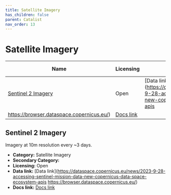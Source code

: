 ```yaml
---
title: Satellite Imagery
has_children: false
parent: Catalist
nav_order: 13
---
```


# Satellite Imagery

| Name                                      | Licensing | Data link                                                                                                                                                                     | Docs link                                                                             |
| ----------------------------------------- | --------- | ----------------------------------------------------------------------------------------------------------------------------------------------------------------------------- | ------------------------------------------------------------------------------------- |
| [Sentinel 2 Imagery](#sentinel-2-imagery) | Open      | [Data link](https://dataspace.copernicus.eu/news/2023-9-28-accessing-sentinel-mission-data-new-copernicus-data-space-ecosystem-apis
https://browser.dataspace.copernicus.eu/) | [Docs link](https://documentation.dataspace.copernicus.eu/APIs/SentinelHub/Data.html) |

## Sentinel 2 Imagery

Imagery at 10m resolution every ~3 days.

- **Category:** Satellite Imagery
- **Secondary Category:** 
- **Licensing:** Open
- **Data link:** [Data link](https://dataspace.copernicus.eu/news/2023-9-28-accessing-sentinel-mission-data-new-copernicus-data-space-ecosystem-apis
https://browser.dataspace.copernicus.eu/)
- **Docs link:** [Docs link](https://documentation.dataspace.copernicus.eu/APIs/SentinelHub/Data.html)
